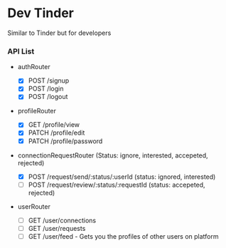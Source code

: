 # Dev Tinder

Similar to Tinder but for developers

### API List

- authRouter

  - [x] POST /signup
  - [x] POST /login
  - [x] POST /logout

- profileRouter

  - [x] GET /profile/view
  - [x] PATCH /profile/edit
  - [x] PATCH /profile/password

- connectionRequestRouter (Status: ignore, interested, accepeted, rejected)

  - [x] POST /request/send/:status/:userId (status: ignored, interested)
  - [ ] POST /request/review/:status/:requestId (status: accepeted, rejected)

- userRouter

  - [ ] GET /user/connections
  - [ ] GET /user/requests
  - [ ] GET /user/feed - Gets you the profiles of other users on platform
